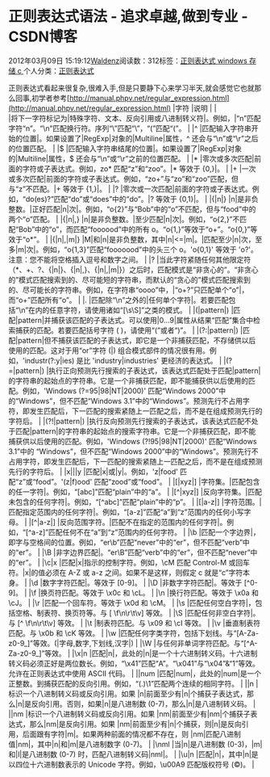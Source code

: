 
# 正则表达式语法 - 追求卓越,做到专业 - CSDN博客


2012年03月09日 15:19:12[Waldenz](https://me.csdn.net/enter89)阅读数：312标签：[正则表达式																](https://so.csdn.net/so/search/s.do?q=正则表达式&t=blog)[windows																](https://so.csdn.net/so/search/s.do?q=windows&t=blog)[存储																](https://so.csdn.net/so/search/s.do?q=存储&t=blog)[c																](https://so.csdn.net/so/search/s.do?q=c&t=blog)[
							](https://so.csdn.net/so/search/s.do?q=存储&t=blog)[
																					](https://so.csdn.net/so/search/s.do?q=windows&t=blog)个人分类：[正则表达式																](https://blog.csdn.net/enter89/article/category/1094760)
[
																								](https://so.csdn.net/so/search/s.do?q=windows&t=blog)
[
				](https://so.csdn.net/so/search/s.do?q=正则表达式&t=blog)
[
			](https://so.csdn.net/so/search/s.do?q=正则表达式&t=blog)

正则表达式看起来很复杂,很难入手,但是只要静下心来学习半天,就会感觉它也就那么回事,初学者参考[http://manual.phpv.net/regular_expression.html](http://manual.phpv.net/regular_expression.html)
|字符
|说明
|
|\
|将下一字符标记为|特殊字符、文本、反向引用或八进制转义符|。例如，|“n”匹配字符“n”。“\n”匹配换行符。序列“\\”匹配“\”，“\(”匹配“(”。
|
|^
|匹配输入字符串开始的位置|。如果设置了|RegExp|对象的|Multiline|属性，^ 还会与“\n”或“\r”之后的位置匹配。
|
|$
|匹配输入字符串结尾的位置|。如果设置了|RegExp|对象的|Multiline|属性，$ 还会与“\n”或“\r”之前的位置匹配。
|
|*
|零次或多次匹配|前面的字符或子表达式。例如，zo* 匹配“z”和“zoo”。|* 等效于 {0,}|。
|
|+
|一次或多次匹配|前面的字符或子表达式。例如，“zo+”与“zo”和“zoo”匹配，但与“z”不匹配。|+ 等效于 {1,}|。
|
|?
|零次或一次匹配|前面的字符或子表达式。例如，“do(es)?”匹配“do”或“does”中的“do”。|? 等效于 {0,1}|。
|
|{|n|}
|n|是非负整数。|正好匹配|n|次|。例如，“o{2}”与“Bob”中的“o”不匹配，但与“food”中的两个“o”匹配。
|
|{|n|,}
|n|是非负整数。|至少匹配|n|次|。例如，“o{2,}”不匹配“Bob”中的“o”，而匹配“foooood”中的所有 o。“o{1,}”等效于“o+”。“o{0,}”等效于“o*”。
|
|{|n|,|m|}
|M|和|n|是非负整数，其中|n|<=|m|。|匹配至少|n|次，至多|m|次|。例如，“o{1,3}”匹配“fooooood”中的头三个 o。'o{0,1}' 等效于 'o?'。注意：您不能将空格插入逗号和数字之间。
|
|?
|当此字符紧随任何其他限定符（*、+、?、{|n|}、{|n|,}、{|n|,|m|}）之后时，匹配模式是“非贪心的”。“非贪心的”模式匹配搜索到的、尽可能短的字符串，而默认的“贪心的”模式匹配搜索到的、尽可能长的字符串。例如，在字符串“oooo”中，|“o+?”只匹配单个“o”|，而“o+”匹配所有“o”。
|
|.
|匹配除“\n”之外的|任何单个字符|。若要匹配包括“\n”在内的任意字符，请使用诸如“[\s\S]”之类的模式。
|
|(|pattern|)
|匹配|pattern|并捕获该匹配的子表达式。可以使用|$0…$9|属性从结果“匹配”集合中检索捕获的匹配。若要匹配括号字符 ( )，请使用“\(”或者“\)”。
|
|(?:|pattern|)
|匹配|pattern|但不捕获该匹配的子表达式，即它是一个非捕获匹配，不存储供以后使用的匹配。这对于用“or”字符 (|) 组合模式部件的情况很有用。例如，'industr(?:y|ies) 是比 'industry|industries' 更经济的表达式。
|
|(?=|pattern|)
|执行正向预测先行搜索的子表达式，该表达式匹配处于匹配|pattern|的字符串的起始点的字符串。它是一个非捕获匹配，即不能捕获供以后使用的匹配。例如，'Windows (?=95|98|NT|2000)' 匹配“Windows 2000”中的“Windows”，但不匹配“Windows 3.1”中的“Windows”。预测先行不占用字符，即发生匹配后，下一匹配的搜索紧随上一匹配之后，而不是在组成预测先行的字符后。
|
|(?!|pattern|)
|执行反向预测先行搜索的子表达式，该表达式匹配不处于匹配|pattern|的字符串的起始点的搜索字符串。它是一个非捕获匹配，即不能捕获供以后使用的匹配。例如，'Windows (?!95|98|NT|2000)' 匹配“Windows 3.1”中的 “Windows”，但不匹配“Windows 2000”中的“Windows”。预测先行不占用字符，即发生匹配后，下一匹配的搜索紧随上一匹配之后，而不是在组成预测先行的字符后。
|
|x|||y
|匹配|x|或|y|。例如，'z|food' 匹配“z”或“food”。'(z|f)ood' 匹配“zood”或“food”。
|
|[|xyz|]
|字符集。|匹配包含的任一字符|。例如，“[abc]”匹配“plain”中的“a”。
|
|[^|xyz|]
|反向字符集。|匹配未包含的任何字符|。例如，“[^abc]”匹配“plain”中的“p”。
|
|[|a-z|]
|字符范围。|匹配指定范围内的任何字符|。例如，“[a-z]”匹配“a”到“z”范围内的任何小写字母。
|
|[^|a-z|]
|反向范围字符。|匹配不在指定的范围内的任何字符|。例如，“[^a-z]”匹配任何不在“a”到“z”范围内的任何字符。
|
|\b
|匹配一个字边界|，即字与空格间的位置。例如，“er\b”匹配“never”中的“er”，但不匹配“verb”中的“er”。
|
|\B
|非字边界匹配|。“er\B”匹配“verb”中的“er”，但不匹配“never”中的“er”。
|
|\c|x
|匹配|x|指示的控制字符。例如，\cM 匹配 Control-M 或回车符。|x|的值必须在 A-Z 或 a-z 之间。如果不是这样，则假定 c 就是“c”字符本身。
|
|\d
|数字字符匹配|。等效于 [0-9]。
|
|\D
|非数字字符匹配|。等效于 [^0-9]。
|
|\f
|换页符匹配。等效于 \x0c 和 \cL。
|
|\n
|换行符匹配。等效于 \x0a 和 \cJ。
|
|\r
|匹配一个回车符。等效于 \x0d 和 \cM。
|
|\s
|匹配任何空白字符|，包括空格、制表符、换页符等。与 [ \f\n\r\t\v] 等效。
|
|\S
|匹配任何非空白字符|。与 [^ \f\n\r\t\v] 等效。
|
|\t
|制表符匹配。与 \x09 和 \cI 等效。
|
|\v
|垂直制表符匹配。与 \x0b 和 \cK 等效。
|
|\w
|匹配任何字类字符，包括下划线。与“[A-Za-z0-9_]”等效。(|字母,数字,下划线,汉字|)
|
|\W
|与任何非单词字符匹配。与“[^A-Za-z0-9_]”等效。
|
|\x|n
|匹配|n|，此处的|n|是一个十六进制转义码。十六进制转义码必须正好是两位数长。例如，“\x41”匹配“A”。“\x041”与“\x04”&“1”等效。允许在正则表达式中使用 ASCII 代码。
|
|\|num
|匹配|num|，此处的|num|是一个正整数。到捕获匹配的反向引用。例如，“(.)\1”匹配两个连续的相同字符。
|
|\|n
|标识一个八进制转义码或反向引用。如果 \|n|前面至少有|n|个捕获子表达式，那么|n|是反向引用。否则，如果|n|是八进制数 (0-7)，那么|n|是八进制转义码。
|
|\|nm
|标识一个八进制转义码或反向引用。如果 \|nm|前面至少有|nm|个捕获子表达式，那么|nm|是反向引用。如果 \|nm|前面至少有|n|个捕获，则|n|是反向引用，后面跟有字符|m|。如果两种前面的情况都不存在，则 \|nm|匹配八进制值|nm|，其中|n|和|m|是八进制数字 (0-7)。
|
|\nml
|当|n|是八进制数 (0-3)，|m|和|l|是八进制数 (0-7) 时，匹配八进制转义码|nml|。
|
|\u|n
|匹配|n|，其中|n|是以四位十六进制数表示的 Unicode 字符。例如，\u00A9 匹配版权符号 (©)。
|

